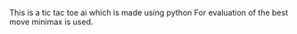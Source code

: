 This is a tic tac toe ai which is made using python
For evaluation of the best move minimax is used.
